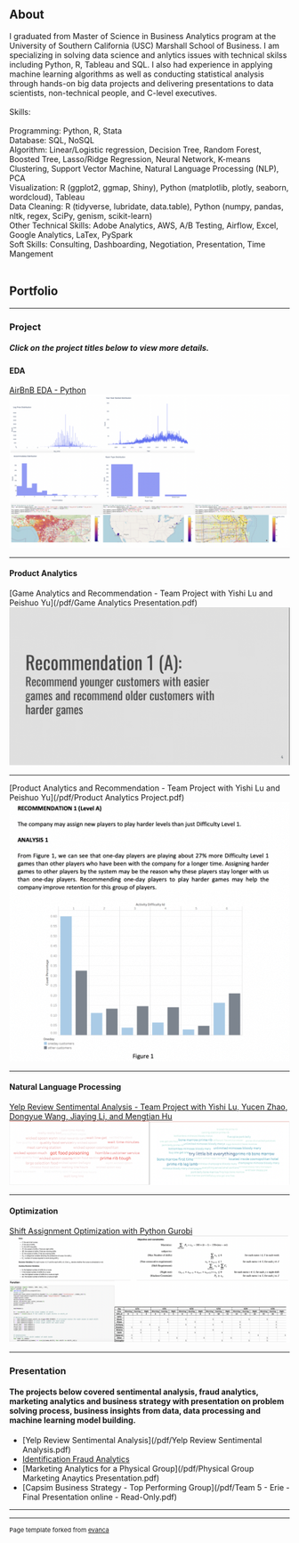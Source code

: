 ## About

  I graduated from Master of Science in Business Analytics program at the University of Southern California (USC) Marshall School of Business. I am specializing in solving data science and anlytics issues with technical skilss including Python, R, Tableau and SQL. I also had experience in applying machine learning algorithms as well as conducting statistical analysis through hands-on big data projects and delivering presentations to data scientists, non-technical people, and C-level executives.
  <br><br>
  Skills:
  <br><br>
  Programming: Python, R, Stata
  <br>
  Database: SQL, NoSQL
  <br>
  Algorithm: Linear/Logistic regression, Decision Tree, Random Forest, Boosted Tree, Lasso/Ridge Regression, Neural Network, K-means Clustering, Support Vector Machine, Natural Language Processing (NLP), PCA 
  <br>
  Visualization: R (ggplot2, ggmap, Shiny), Python (matplotlib, plotly, seaborn, wordcloud), Tableau
  <br>
  Data Cleaning: R (tidyverse, lubridate, data.table), Python (numpy, pandas, nltk, regex, SciPy, genism, scikit-learn)
  <br>
  Other Technical Skills: Adobe Analytics, AWS, A/B Testing, Airflow, Excel, Google Analytics, LaTex, PySpark
  <br>
  Soft Skills: Consulting, Dashboarding, Negotiation, Presentation, Time Mangement 
<br><br>

## Portfolio

---

### Project 
##### Click on the project titles below to view more details.

#### EDA
[AirBnB EDA - Python](https://github.com/anyuleannli/Exploratory-Analysis-on-AirBnB-Data/)
<img src="images/AirBnB_EDA.png?raw=true"/>

---
#### Product Analytics
[Game Analytics and Recommendation - Team Project with Yishi Lu and Peishuo Yu](/pdf/Game Analytics Presentation.pdf)
<img src="images/Game_1.gif?raw=true"/>

---
[Product Analytics and Recommendation - Team Project with Yishi Lu and Peishuo Yu](/pdf/Product Analytics Project.pdf)
<img src="images/Game_2.gif?raw=true"/>

---
#### Natural Language Processing
[Yelp Review Sentimental Analysis - Team Project with Yishi Lu, Yucen Zhao, Dongyue Wang, Jiaying Li, and Mengtian Hu](https://github.com/anyuleannli/Review-Analysis/)
<img src="images/wordcloud.png?raw=true"/>

---
#### Optimization
[Shift Assignment Optimization with Python Gurobi](https://github.com/anyuleannli/Shift-Assignment-Optimization/)
<img src="images/optimization.png?raw=true"/>

---
### Presentation

#### The projects below covered sentimental analysis, fraud analytics, marketing analytics and business strategy with presentation on problem solving process, business insights from data, data processing and machine learning model building.

- [Yelp Review Sentimental Analysis](/pdf/Yelp Review Sentimental Analysis.pdf)
- [Identification Fraud Analytics](/pdf/Presentation.pdf)
- [Marketing Analytics for a Physical Group](/pdf/Physical Group Marketing Anaytics Presentation.pdf)
- [Capsim Business Strategy - Top Performing Group](/pdf/Team 5 - Erie - Final Presentation online  -  Read-Only.pdf)

---




---
<p style="font-size:11px">Page template forked from <a href="https://github.com/evanca/quick-portfolio">evanca</a></p>
<!-- Remove above link if you don't want to attibute -->
